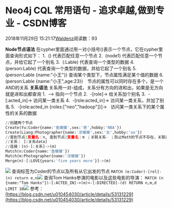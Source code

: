 
# Neo4j CQL 常用语句 - 追求卓越,做到专业 - CSDN博客


2018年11月29日 15:21:17[Waldenz](https://me.csdn.net/enter89)阅读数：93


**Node节点语法**
在cypher里面通过用一对小括号()表示一个节点，它在cypher里面查询形式如下：
1.  () 代表匹配任意一个节点
2.  (node1) 代表匹配任意一个节点，并给它起了一个别名
3.  (:Lable) 代表查询一个类型的数据
4.  (person:Lable) 代表查询一个类型的数据，并给它起了一个别名
5.  (person:Lable {name:"小王"}) 查询某个类型下，节点属性满足某个值的数据
6.  (person:Lable {name:"小王",age:23})　节点的属性可以同时存在多个，是一个AND的关系
**关系语法**
关系用一对-组成，关系分有方向的进和出，如果是无方向就是进和出都查询
1.  --> 指向一个节点
2.  -[role]-> 给关系加个别名
3.  -[:acted_in]-> 访问某一类关系
4.  -[role:acted_in]-> 访问某一类关系，并加了别名
5.  -[role:acted_in {roles:["neo","hadoop"]}]->   访问某一类关系下的某个属性的关系的数据
```python
//创建两个节点
Create(Yu:Coder{name:'鱼暖暖',sex:'男',hobby:'NBA'})
Create(Liang:Photographer{name:'凉暖暖',sex:'女',hobby:'aa'})
//查到节点1变量名：n, 查到节点2变量名：m ；关联关系- ；防止Math的节点不存在，关联连接的时候用merge,如果节点不存在创建；
//关系： [:关系data]    
//连接：(n)-[:关系]->(m)
Match(n:Coder{name:'鱼暖暖'})
Match(m:Photographer{name:'凉暖暖'})
Merge(n)-[:LOVE{years:'five years more'}]->(m)
```
![](https://img-blog.csdnimg.cn/20181129145207321.png?x-oss-process=image/watermark,type_ZmFuZ3poZW5naGVpdGk,shadow_10,text_aHR0cHM6Ly9ibG9nLmNzZG4ubmV0L2VudGVyODk=,size_16,color_FFFFFF,t_70)
查询标签为Coder的节点以及所有从它出发的节点
`MATCH (e:Coder)-[rel]-(n) return e,n`![](https://img-blog.csdnimg.cn/20181129181507116.png?x-oss-process=image/watermark,type_ZmFuZ3poZW5naGVpdGk,shadow_10,text_aHR0cHM6Ly9ibG9nLmNzZG4ubmV0L2VudGVyODk=,size_16,color_FFFFFF,t_70)
查询Tom Hanks参演的电影以及这些电影的导演：
`MATCH (n {name:"Tom Hanks"})-[:ACTED_IN]->(m)<-[:DIRECTED]-(d) RETURN n,m,d LIMIT 10`![](https://img-blog.csdnimg.cn/20181204191142365.png?x-oss-process=image/watermark,type_ZmFuZ3poZW5naGVpdGk,shadow_10,text_aHR0cHM6Ly9ibG9nLmNzZG4ubmV0L2VudGVyODk=,size_16,color_FFFFFF,t_70)
参考：[https://blog.csdn.net/u010454030/article/details/53131229](https://blog.csdn.net/u010454030/article/details/53131229)

